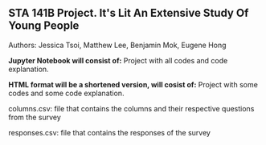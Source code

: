 <h2>STA 141B Project. It's Lit An Extensive Study Of Young People</h2>
<p>Authors: Jessica Tsoi, Matthew Lee, Benjamin Mok, Eugene Hong</p>


<p><strong>Jupyter Notebook will consist of:</strong> Project with all codes and code explanation.</p>
<p><strong>HTML format will be a shortened version, will cosist of:</strong> Project with some codes and some code explanation.</p>

<p> </p>
<p>columns.csv: file that contains the columns and their respective questions from the survey</p>
<p>responses.csv: file that contains the responses of the survey</p>
